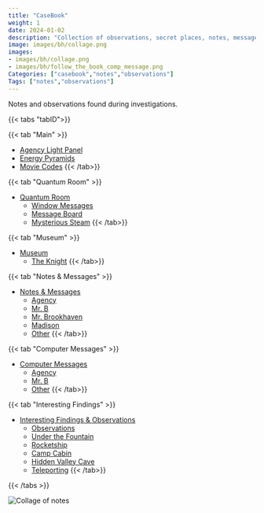 ```yaml
---
title: "CaseBook"
weight: 1
date: 2024-01-02
description: "Collection of observations, secret places, notes, messages, clues, and hints found in Brookhaven RP solving secrets and mysteries."
image: images/bh/collage.png
images: 
- images/bh/collage.png
- images/bh/follow_the_book_comp_message.png
Categories: ["casebook","notes","observations"]
Tags: ["notes","observations"]
--- 
```


Notes and observations found during investigations.


{{< tabs "tabID">}}

{{< tab "Main" >}}
- [Agency Light Panel](light_panel/)
- [Energy Pyramids](energy_pyramids/)
- [Movie Codes](movie_codes/)
{{< /tab>}}

{{< tab "Quantum Room" >}}
- [Quantum Room](quantum/)
	- [Window Messages](quantum/window_messages/)
	- [Message Board](quantum/message_board/)
	- [Mysterious Steam](quantum/steam/)
{{< /tab>}}

{{< tab "Museum" >}}
- [Museum](museum/)
	- [The Knight](museum/knight/)
{{< /tab>}}

{{< tab "Notes & Messages" >}}
- [Notes & Messages](notes/)
	- [Agency](notes/agency/)
	- [Mr. B](notes/mrb)
	- [Mr. Brookhaven](notes/mrbrookhaven/)
	- [Madison](notes/madison/)
	- [Other](notes/other/)
{{< /tab>}}

{{< tab "Computer Messages" >}}
- [Computer Messages](computer/)
	- [Agency](computer/agency/)
	- [Mr. B](computer/mrb/)
	- [Other](computer/other/)
{{< /tab>}}

{{< tab "Interesting Findings" >}}
- [Interesting Findings & Observations](interesting/)
	- [Observations](interesting/observations/)
	- [Under the Fountain](interesting/fountain/)
	- [Rocketship](interesting/rocketship/)
	- [Camp Cabin](interesting/camp_cabin/)
	- [Hidden Valley Cave](interesting/hidden_valley_cave/)
	- [Teleporting](interesting/teleporting/)
{{< /tab>}}

{{< /tabs >}}

![Collage of notes](/images/bh/collage.png)
